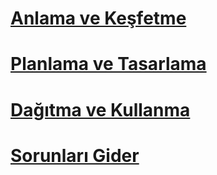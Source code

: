 # [Anlama ve Keşfetme](/understand-explore/what-is-ata)
# [Planlama ve Tasarlama](/plan-design/ata-architecture)
# [Dağıtma ve Kullanma](/deploy-use/preinstall-ata)
# [Sorunları Gider](/troubleshoot/troubleshooting-ata-known-errors)


<!--HONumber=Jul16_HO3-->



